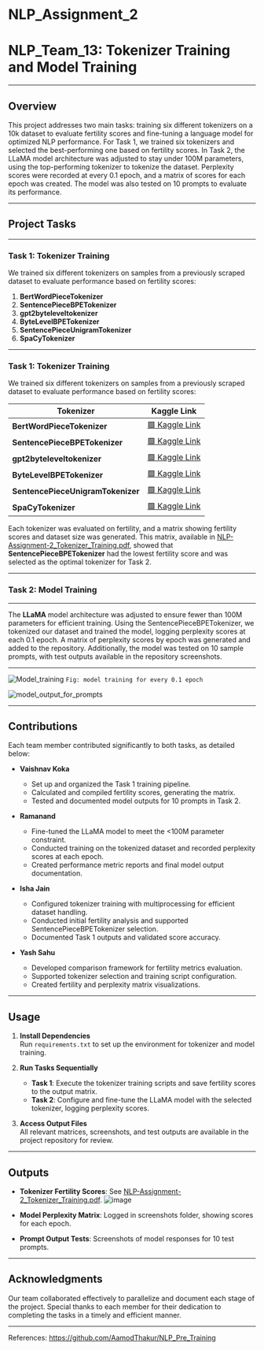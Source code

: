 # NLP_Assignment_2

# NLP_Team_13: Tokenizer Training and Model Training

---

## Overview
This project addresses two main tasks: training six different tokenizers on a 10k dataset to evaluate fertility scores and fine-tuning a language model for optimized NLP performance. For Task 1, we trained six tokenizers and selected the best-performing one based on fertility scores. In Task 2, the LLaMA model architecture was adjusted to stay under 100M parameters, using the top-performing tokenizer to tokenize the dataset. Perplexity scores were recorded at every 0.1 epoch, and a matrix of scores for each epoch was created. The model was also tested on 10 prompts to evaluate its performance.

---

## Project Tasks

---

### Task 1: Tokenizer Training
We trained six different tokenizers on samples from a previously scraped dataset to evaluate performance based on fertility scores:
1. **BertWordPieceTokenizer**
2. **SentencePieceBPETokenizer**
3. **gpt2byteleveltokenizer**
4. **ByteLevelBPETokenizer**
5. **SentencePieceUnigramTokenizer**
6. **SpaCyTokenizer**

---

### Task 1: Tokenizer Training
We trained six different tokenizers on samples from a previously scraped dataset to evaluate performance based on fertility scores:

| Tokenizer                        | Kaggle Link                               |
|-----------------------------------|-------------------------------------------|
| **BertWordPieceTokenizer**        | [🟩 Kaggle Link](https://www.kaggle.com/code/vaishnavkoka24310069/bertwordpiecetokenizer/) |
| **SentencePieceBPETokenizer**     | [🟩 Kaggle Link](https://www.kaggle.com/code/ramanand9/sentencepiecebpetokenizer/) |
| **gpt2byteleveltokenizer**        | [🟩 Kaggle Link](https://www.kaggle.com/code/vaishnavkoka24310069/gpt2byteleveltokenizer/) |
| **ByteLevelBPETokenizer**         | [🟩 Kaggle Link](https://www.kaggle.com/code/vaishnavkoka24310069/bytelevelbpetokenizer/) |
| **SentencePieceUnigramTokenizer** | [🟩 Kaggle Link](https://www.kaggle.com/code/vaishnavkoka24310069/sentencepieceunigramtokenizer/) |
| **SpaCyTokenizer**                | [🟩 Kaggle Link](https://www.kaggle.com/code/vaishnavkoka24310069/spacytokenizer/) |



Each tokenizer was evaluated on fertility, and a matrix showing fertility scores and dataset size was generated. This matrix, available in [NLP-Assignment-2_Tokenizer_Training.pdf](https://github.com/vaishnavkoka/NLP_Assignment_2/blob/main/Results/NLP-%20Assignment-2_Tokenizer_Training.pdf), showed that **SentencePieceBPETokenizer** had the lowest fertility score and was selected as the optimal tokenizer for Task 2.

---

### Task 2: Model Training

---
The **LLaMA** model architecture was adjusted to ensure fewer than 100M parameters for efficient training. Using the SentencePieceBPETokenizer, we tokenized our dataset and trained the model, logging perplexity scores at each 0.1 epoch. A matrix of perplexity scores by epoch was generated and added to the repository. Additionally, the model was tested on 10 sample prompts, with test outputs available in the repository screenshots.

---
![Model_training](https://github.com/user-attachments/assets/139e8689-b490-4076-9776-4986cf6d0071)
`Fig: model training for every 0.1 epoch`

![model_output_for_prompts](https://github.com/user-attachments/assets/23f6160b-ecae-41ac-8953-12a117a5de9a)


---

## Contributions

Each team member contributed significantly to both tasks, as detailed below:

- **Vaishnav Koka**
  - Set up and organized the Task 1 training pipeline.
  - Calculated and compiled fertility scores, generating the matrix.
  - Tested and documented model outputs for 10 prompts in Task 2.

- **Ramanand**
  - Fine-tuned the LLaMA model to meet the <100M parameter constraint.
  - Conducted training on the tokenized dataset and recorded perplexity scores at each epoch.
  - Created performance metric reports and final model output documentation.

- **Isha Jain**
  - Configured tokenizer training with multiprocessing for efficient dataset handling.
  - Conducted initial fertility analysis and supported SentencePieceBPETokenizer selection.
  - Documented Task 1 outputs and validated score accuracy.

- **Yash Sahu**
  - Developed comparison framework for fertility metrics evaluation.
  - Supported tokenizer selection and training script configuration.
  - Created fertility and perplexity matrix visualizations.
---

## Usage

1. **Install Dependencies**  
   Run `requirements.txt` to set up the environment for tokenizer and model training.

2. **Run Tasks Sequentially**  
   - **Task 1**: Execute the tokenizer training scripts and save fertility scores to the output matrix.
   - **Task 2**: Configure and fine-tune the LLaMA model with the selected tokenizer, logging perplexity scores.

3. **Access Output Files**  
   All relevant matrices, screenshots, and test outputs are available in the project repository for review.

---

## Outputs

- **Tokenizer Fertility Scores**: See [NLP-Assignment-2_Tokenizer_Training.pdf](https://github.com/vaishnavkoka/NLP_Assignment_2/blob/main/Results/NLP-%20Assignment-2_Tokenizer_Training.pdf).
  ![image](https://github.com/user-attachments/assets/1bcbeba8-9c55-4dd8-8151-eac9f08d13b2)

- **Model Perplexity Matrix**: Logged in screenshots folder, showing scores for each epoch.
- **Prompt Output Tests**: Screenshots of model responses for 10 test prompts.

---

## Acknowledgments
Our team collaborated effectively to parallelize and document each stage of the project. Special thanks to each member for their dedication to completing the tasks in a timely and efficient manner.

--- 
References: https://github.com/AamodThakur/NLP_Pre_Training
